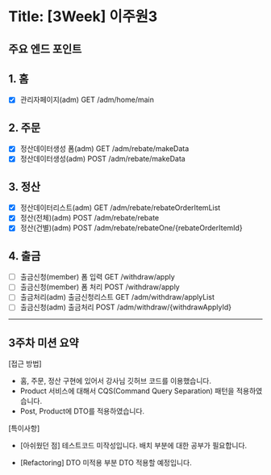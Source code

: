 # Title: [3Week] 이주원3

## 주요 엔드 포인트

## 1. 홈
- [x] 관리자페이지(adm) GET /adm/home/main

## 2. 주문
- [x] 정산데이터생성 폼(adm) GET /adm/rebate/makeData
- [x] 정산데이터생성(adm) POST /adm/rebate/makeData

## 3. 정산
- [x] 정산데이터리스트(adm) GET /adm/rebate/rebateOrderItemList
- [x] 정산(전체)(adm) POST /adm/rebate/rebate 
- [x] 정산(건별)(adm) POST /adm/rebate/rebateOne/{rebateOrderItemId}

## 4. 출금
- [ ] 출금신청(member) 폼 입력 GET /withdraw/apply
- [ ] 출금신청(member) 폼 처리 POST /withdraw/apply
- [ ] 출금처리(adm) 출금신청리스트 GET /adm/withdraw/applyList
- [ ] 출금신청(adm) 출금처리 POST /adm/withdraw/{withdrawApplyId}

--- 

## 3주차 미션 요약
[접근 방법]
- 홈, 주문, 정산 구현에 있어서 강사님 깃허브 코드를 이용했습니다.
- Product 서비스에 대해서 CQS(Command Query Separation) 패턴을 적용하였습니다.
- Post, Product에 DTO를 적용하였습니다.

[특이사항]

- [아쉬웠던 점] 테스트코드 미작성입니다. 배치 부분에 대한 공부가 필요합니다.

- [Refactoring] DTO 미적용 부분 DTO 적용할 예정입니다.
